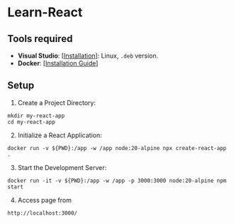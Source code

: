 # Learn-React

## Tools required
- **Visual Studio**: [[Installation](https://code.visualstudio.com/download)]: Linux, `.deb` version.
- **Docker**: [[Installation Guide](https://docs.docker.com/engine/install/)]

## Setup
1. Create a Project Directory:
```
mkdir my-react-app
cd my-react-app
```

2. Initialize a React Application:
```
docker run -v ${PWD}:/app -w /app node:20-alpine npx create-react-app .
```

3. Start the Development Server:
```
docker run -it -v ${PWD}:/app -w /app -p 3000:3000 node:20-alpine npm start
```

4. Access page from
```
http://localhost:3000/
```
